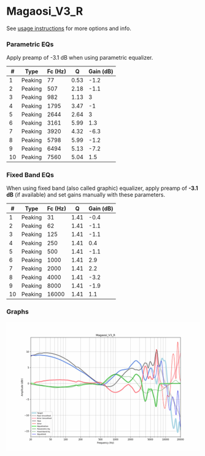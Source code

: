 # Magaosi_V3_R
See [usage instructions](https://github.com/jaakkopasanen/AutoEq#usage) for more options and info.

### Parametric EQs
Apply preamp of -3.1 dB when using parametric equalizer.

|   # | Type    |   Fc (Hz) |    Q |   Gain (dB) |
|-----|---------|-----------|------|-------------|
|   1 | Peaking |        77 | 0.53 |        -1.2 |
|   2 | Peaking |       507 | 2.18 |        -1.1 |
|   3 | Peaking |       982 | 1.13 |         3   |
|   4 | Peaking |      1795 | 3.47 |        -1   |
|   5 | Peaking |      2644 | 2.64 |         3   |
|   6 | Peaking |      3161 | 5.99 |         1.3 |
|   7 | Peaking |      3920 | 4.32 |        -6.3 |
|   8 | Peaking |      5798 | 5.99 |        -1.2 |
|   9 | Peaking |      6494 | 5.13 |        -7.2 |
|  10 | Peaking |      7560 | 5.04 |         1.5 |

### Fixed Band EQs
When using fixed band (also called graphic) equalizer, apply preamp of **-3.1 dB** (if available) and set gains manually with these parameters.

|   # | Type    |   Fc (Hz) |    Q |   Gain (dB) |
|-----|---------|-----------|------|-------------|
|   1 | Peaking |        31 | 1.41 |        -0.4 |
|   2 | Peaking |        62 | 1.41 |        -1.1 |
|   3 | Peaking |       125 | 1.41 |        -1.1 |
|   4 | Peaking |       250 | 1.41 |         0.4 |
|   5 | Peaking |       500 | 1.41 |        -1.1 |
|   6 | Peaking |      1000 | 1.41 |         2.9 |
|   7 | Peaking |      2000 | 1.41 |         2.2 |
|   8 | Peaking |      4000 | 1.41 |        -3.2 |
|   9 | Peaking |      8000 | 1.41 |        -1.9 |
|  10 | Peaking |     16000 | 1.41 |         1.1 |

### Graphs
![](./Magaosi_V3_R.png)
